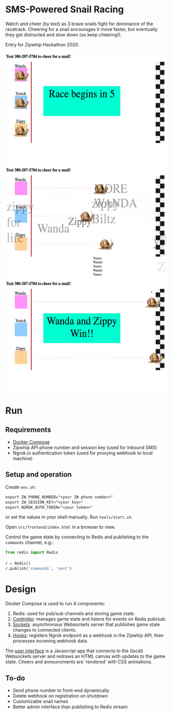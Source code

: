 
# SMS-Powered  Snail Racing
Watch and cheer (by text) as 3 brave snails fight for dominance of the racetrack.  Cheering for a snail encourages it move faster, but eventually they get distracted and slow down (so keep cheering!).

Entry for Zipwhip Hackathon 2020.

<img src="screenshots/setup.png" height="350px" alt="Countdown to the race">
<img src="screenshots/race.png" height="350px" alt="Snail race in progress">
<img src="screenshots/victory.png" height="350px" alt="Zippy and Wanda tie for victory">

# Run
## Requirements
* [Docker Compose](https://docs.docker.com/compose/install/)
* Zipwhip API phone number and session key (used for inbound SMS)
* Ngrok.io authentication token (used for proxying webhook to local machine)

## Setup and operation 
Create `env.sh`:
```
export ZW_PHONE_NUMBER="<your ZW phone number>"
export ZW_SESSION_KEY="<your key>"
export NGROK_AUTH_TOKEN="<your token>"
```
or set the values in your shell manually.  Run `tools/start.sh`.

Open `src/frontend/index.html` in a browser to view.

Control the game state by connecting to Redis and publishing to the `commands` channel, e.g.:
```python
from redis import Redis

r = Redis()
r.publish('commands', 'next')
```

# Design
Docker Compose is used to run 4 components:
1. Redis: used for pub/sub channels and storing game state.
2. [Controller](src/controller/): manages game state and listens for events on Redis pub/sub.
3. [Sockets](src/sockets/): asynchronous Websockets server that publishes game state changes to connected clients.
4. [Hooks](src/hooks/): registers Ngrok endpoint as a webhook in the Zipwhip API, then processes incoming webhook data.

The [user interface](src/frontend/) is a Javascript app that connects to the (local) Websockets server and redraws an HTML canvas with updates to the game state.  Cheers and announcments are 'rendered' with CSS animations.

## To-do
* Send phone number to front-end dynamically
* Delete webhook on registration on shutdown
* Customizable snail names
* Better admin interface than publishing to Redis stream
